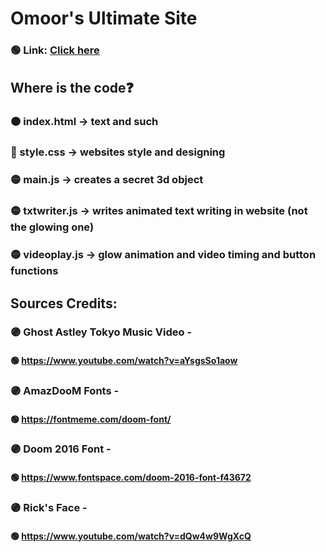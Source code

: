 # Omoor's Ultimate Site

### 🟢 Link: [Click here](https://omoorion.github.io/UltiSite/)

## Where is the code❓

### 🟠 index.html -> text and such

### 🔵 style.css -> websites style and designing

### 🟡 main.js -> creates a secret 3d object

### 🟡 txtwriter.js -> writes animated text writing in website (not the glowing one)

### 🟡 videoplay.js -> glow animation and video timing and button functions

## Sources Credits:

### 🟣 Ghost Astley Tokyo Music Video -

#### 🟢 https://www.youtube.com/watch?v=aYsgsSo1aow

### 🟣 AmazDooM Fonts -

#### 🟢 https://fontmeme.com/doom-font/

### 🟣 Doom 2016 Font -

#### 🟢 https://www.fontspace.com/doom-2016-font-f43672

### 🟣 Rick's Face -

#### 🟢 https://www.youtube.com/watch?v=dQw4w9WgXcQ
